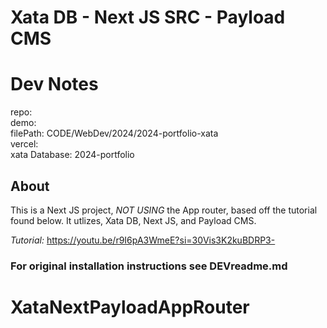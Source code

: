 # Xata DB - Next JS SRC - Payload CMS

# Dev Notes

repo: <br />
demo: <br />
filePath: CODE/WebDev/2024/2024-portfolio-xata <br />
vercel: <br />
xata Database: 2024-portfolio <br />

## About

This is a Next JS project, _NOT USING_ the App router, based off the tutorial found below. It utlizes, Xata DB, Next JS, and Payload CMS.

_Tutorial:_ https://youtu.be/r9I6pA3WmeE?si=30Vis3K2kuBDRP3-

### For original installation instructions see DEVreadme.md
# XataNextPayloadAppRouter
